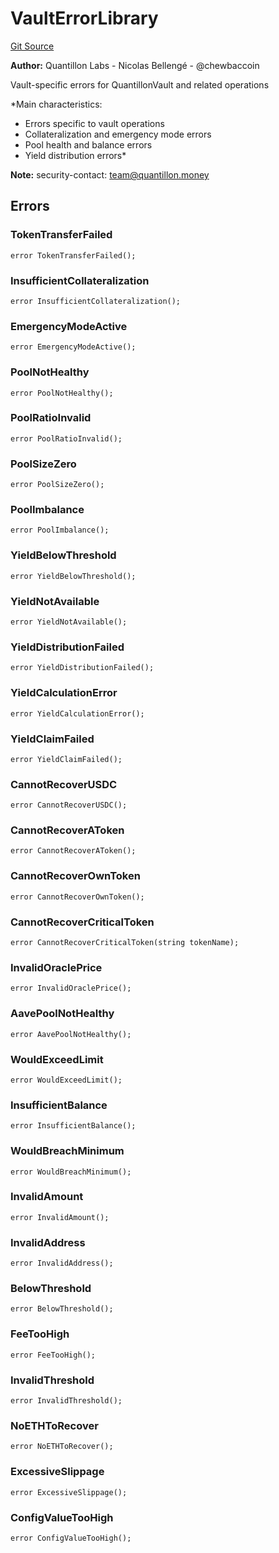 # VaultErrorLibrary
[Git Source](https://github.com/Quantillon-Labs/smart-contracts/quantillon-protocol/blob/5aee937988a17532c1c3fcdcebf45d2f03a0c08d/src/libraries/VaultErrorLibrary.sol)

**Author:**
Quantillon Labs - Nicolas Bellengé - @chewbaccoin

Vault-specific errors for QuantillonVault and related operations

*Main characteristics:
- Errors specific to vault operations
- Collateralization and emergency mode errors
- Pool health and balance errors
- Yield distribution errors*

**Note:**
security-contact: team@quantillon.money


## Errors
### TokenTransferFailed

```solidity
error TokenTransferFailed();
```

### InsufficientCollateralization

```solidity
error InsufficientCollateralization();
```

### EmergencyModeActive

```solidity
error EmergencyModeActive();
```

### PoolNotHealthy

```solidity
error PoolNotHealthy();
```

### PoolRatioInvalid

```solidity
error PoolRatioInvalid();
```

### PoolSizeZero

```solidity
error PoolSizeZero();
```

### PoolImbalance

```solidity
error PoolImbalance();
```

### YieldBelowThreshold

```solidity
error YieldBelowThreshold();
```

### YieldNotAvailable

```solidity
error YieldNotAvailable();
```

### YieldDistributionFailed

```solidity
error YieldDistributionFailed();
```

### YieldCalculationError

```solidity
error YieldCalculationError();
```

### YieldClaimFailed

```solidity
error YieldClaimFailed();
```

### CannotRecoverUSDC

```solidity
error CannotRecoverUSDC();
```

### CannotRecoverAToken

```solidity
error CannotRecoverAToken();
```

### CannotRecoverOwnToken

```solidity
error CannotRecoverOwnToken();
```

### CannotRecoverCriticalToken

```solidity
error CannotRecoverCriticalToken(string tokenName);
```

### InvalidOraclePrice

```solidity
error InvalidOraclePrice();
```

### AavePoolNotHealthy

```solidity
error AavePoolNotHealthy();
```

### WouldExceedLimit

```solidity
error WouldExceedLimit();
```

### InsufficientBalance

```solidity
error InsufficientBalance();
```

### WouldBreachMinimum

```solidity
error WouldBreachMinimum();
```

### InvalidAmount

```solidity
error InvalidAmount();
```

### InvalidAddress

```solidity
error InvalidAddress();
```

### BelowThreshold

```solidity
error BelowThreshold();
```

### FeeTooHigh

```solidity
error FeeTooHigh();
```

### InvalidThreshold

```solidity
error InvalidThreshold();
```

### NoETHToRecover

```solidity
error NoETHToRecover();
```

### ExcessiveSlippage

```solidity
error ExcessiveSlippage();
```

### ConfigValueTooHigh

```solidity
error ConfigValueTooHigh();
```

